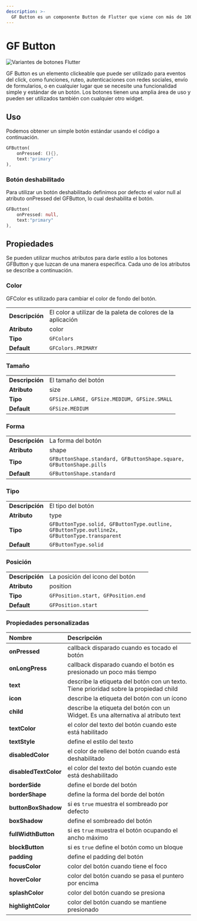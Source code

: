 ```yaml
---
description: >-
  GF Button es un componente Button de Flutter que viene con más de 100 botones preconstruidos, con interminables combinaciones de colores que puedes utilizar directamente en tu proyecto.
---
```


# GF Button

![Variantes de botones Flutter](https://ik.imagekit.io/ionicfirebaseapp/docs/tr:dpr-auto,tr:w-auto/Gf_buttons_2x_aotfII9ZS5.png)



GF Button es un elemento clickeable que puede ser utilizado para eventos del click, como funciones, ruteo, autenticaciones con redes sociales, env&iacute;o de formularios, o en cualquier lugar que se necesite una funcionalidad simple y est&aacute;ndar de un bot&oacute;n. Los botones tienen una amplia &aacute;rea de uso y pueden ser utilizados tambi&eacute;n con cualquier otro widget.

## Uso

Podemos obtener un simple bot&oacute;n est&aacute;ndar usando el c&oacute;digo a continuaci&oacute;n.

```dart
GFButton(
    onPressed: (){},
    text:"primary"
),
```

### Bot&oacute;n deshabilitado

Para utilizar un bot&oacute;n deshabilitado definimos por defecto el valor null al atributo onPressed del GFButton, lo cual deshabilita el bot&oacute;n.

```dart
GFButton(                          
    onPressed: null,             
    text:"primary"
),
```

## Propiedades

Se pueden utilizar muchos atributos para darle estilo a los botones GFButton y que luzcan de una manera espec&iacute;fica. Cada uno de los atributos se describe a continuaci&oacute;n.

### Color

GFColor es utilizado para cambiar el color de fondo del bot&oacute;n.

|  |  |
| :--- | :--- |
| **Descripci&oacute;n** | El color a utilizar de la paleta de colores de la aplicaci&oacute;n |
| **Atributo** |  color |
| **Tipo** | `GFColors` |
| **Default** | `GFColors.PRIMARY` |

### Tama&ntilde;o

|  |  |
| :--- | :--- |
| **Descripci&oacute;n** | El tama&ntilde;o del bot&oacute;n |
| **Atributo** | size |
| **Tipo** | `GFSize.LARGE, GFSize.MEDIUM, GFSize.SMALL` |
| **Default** | `GFSize.MEDIUM` |

### Forma

|  |  |
| :--- | :--- |
| **Descripci&oacute;n** | La forma del bot&oacute;n |
| **Atributo** | shape |
| **Tipo** | `GFButtonShape.standard, GFButtonShape.square, GFButtonShape.pills` |
| **Default** | `GFButtonShape.standard` |

### Tipo

|  |  |
| :--- | :--- |
| **Descripci&oacute;n** | El tipo del bot&oacute;n |
| **Atributo** | type |
| **Tipo** | `GFButtonType.solid, GFButtonType.outline, GFButtonType.outline2x, GFButtonType.transparent` |
| **Default** | `GFButtonType.solid` |

### Posici&oacute;n

|  |  |
| :--- | :--- |
| **Descripci&oacute;n** | La posici&oacute;n del icono del bot&oacute;n |
| **Atributo** | position |
| **Tipo** | `GFPosition.start, GFPosition.end` |
| **Default** | `GFPosition.start` |

### Propiedades personalizadas

| Nombre | Descripci&oacute;n |
| :--- | :--- |
| **onPressed** | callback disparado cuando es tocado el bot&oacute;n |
| **onLongPress** | callback disparado cuando el bot&oacute;n es presionado un poco m&aacute;s tiempo |
| **text** | describe la etiqueta del bot&oacute;n con un texto. Tiene prioridad sobre la propiedad child |
| **icon** | describe la etiqueta del bot&oacute;n con un &iacute;cono |
| **child** | describe la etiqueta del bot&oacute;n con un Widget. Es una alternativa al atributo text |
| **textColor** | el color del texto del bot&oacute;n cuando este est&aacute; habilitado |
| **textStyle** | define el estilo del texto |
| **disabledColor** | el color de relleno del bot&oacute;n cuando est&aacute; deshabilitado |
| **disabledTextColor** | el color del texto del bot&oacute;n cuando este est&aacute; deshabilitado |
| **borderSide** | define el borde del bot&oacute;n  |
| **borderShape** | define la forma del borde del bot&oacute;n |
| **buttonBoxShadow** | si es `true` muestra el sombreado por defecto |
| **boxShadow** | define el sombreado del bot&oacute;n |
| **fullWidthButton** | si es `true` muestra el bot&oacute;n ocupando el ancho m&aacute;ximo |
| **blockButton** | si es `true` define el bot&oacute;n como un bloque |
| **padding** | define el padding del bot&oacute;n |
| **focusColor** | color del bot&oacute;n cuando tiene el foco |
| **hoverColor** | color del bot&oacute;n cuando se pasa el puntero por encima |
| **splashColor** | color del bot&oacute;n cuando se presiona |
| **highlightColor** | color del bot&oacute;n cuando se mantiene presionado |
